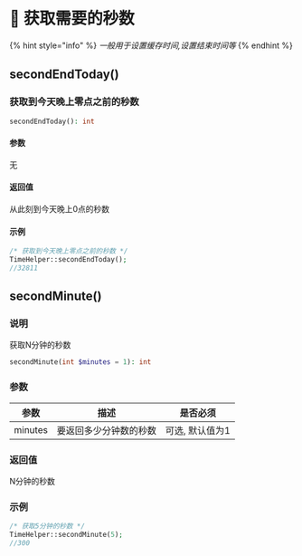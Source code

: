 # 🐶 获取需要的秒数

{% hint style="info" %}
_一般用于设置缓存时间,设置结束时间等_
{% endhint %}

## secondEndToday()

### 获取到今天晚上零点之前的秒数

```php
secondEndToday(): int
```

#### 参数

无

#### 返回值

从此刻到今天晚上0点的秒数

#### 示例

```php
/* 获取到今天晚上零点之前的秒数 */
TimeHelper::secondEndToday(); 
//32811
```

## secondMinute()

### 说明

获取N分钟的秒数

```php
secondMinute(int $minutes = 1): int
```

### 参数

| 参数      | 描述          | 是否必须      |
| ------- | ----------- | --------- |
| minutes | 要返回多少分钟数的秒数 | 可选, 默认值为1 |

### 返回值

N分钟的秒数

### 示例

```php
/* 获取5分钟的秒数 */
TimeHelper::secondMinute(5);
//300
```
